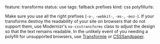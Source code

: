 feature: transforms
status: use
tags: fallback prefixes
kind: css
polyfillurls:

Make sure you use all the right prefixes (`-o-`, `-webkit-`, `-ms-`, `-moz-`). If your transforms destroy the readability of your site on browsers that do not support them, use Modernizr's `no-csstransforms` class to adjust the design so that the text remains readable. In the unlikely event of you needing a polyfill for unsupported browsers, use [Transformie](https://github.com/pbakaus/transformie) or [CSSSandpaper](http://www.useragentman.com/blog/csssandpaper-a-css3-javascript-library/).
